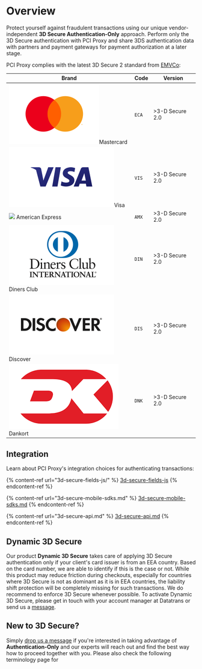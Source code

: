 # Overview

Protect yourself against fraudulent transactions using our unique vendor-independent **3D Secure Authentication-Only** approach. Perform only the 3D Secure authentication with PCI Proxy and share 3DS authentication data with partners and payment gateways for payment authorization at a later stage.



PCI Proxy complies with the latest 3D Secure 2 standard from [EMVCo](https://www.linkedin.com/company/emvco/):

| Brand                                                       | Code  | Version         |
| ----------------------------------------------------------- | ----- | --------------- |
| ![](../.gitbook/assets/mastercard.svg)Mastercard            | `ECA` | >3-D Secure 2.0 |
| ![](../.gitbook/assets/visa.svg)Visa                        | `VIS` | >3-D Secure 2.0 |
| ![](../.gitbook/assets/card\_amex-old.svg) American Express | `AMX` | >3-D Secure 2.0 |
| ![](../.gitbook/assets/diners.svg)Diners Club               | `DIN` | >3-D Secure 2.0 |
| ![](../.gitbook/assets/discover.svg)Discover                | `DIS` | >3-D Secure 2.0 |
| ![](../.gitbook/assets/Dankort.png)Dankort                  | `DNK` | >3-D Secure 2.0 |

## Integration

Learn about PCI Proxy's integration choices for authenticating transactions:

{% content-ref url="3d-secure-fields-js/" %}
[3d-secure-fields-js](3d-secure-fields-js/)
{% endcontent-ref %}

{% content-ref url="3d-secure-mobile-sdks.md" %}
[3d-secure-mobile-sdks.md](3d-secure-mobile-sdks.md)
{% endcontent-ref %}

{% content-ref url="3d-secure-api.md" %}
[3d-secure-api.md](3d-secure-api.md)
{% endcontent-ref %}

## Dynamic 3D Secure

Our product **Dynamic 3D Secure** takes care of applying 3D Secure authentication only if your client's card issuer is from an EEA country. Based on the card number, we are able to identify if this is the case or not. While this product may reduce friction during checkouts, especially for countries where 3D Secure is not as dominant as it is in EEA countries, the liability shift protection will be completely missing for such transactions. We do recommend to enforce 3D Secure whenever possible. To activate Dynamic 3D Secure, please get in touch with your account manager at Datatrans or send us a [message](../help/contact.md).



## New to 3D Secure?&#x20;

Simply [drop us a message](https://www.pci-proxy.com/pci-proxy/contact/) if you're interested in taking advantage of **Authentication-Only** and our experts will reach out and find the best way how to proceed together with you. Please also check the following terminology page for&#x20;
